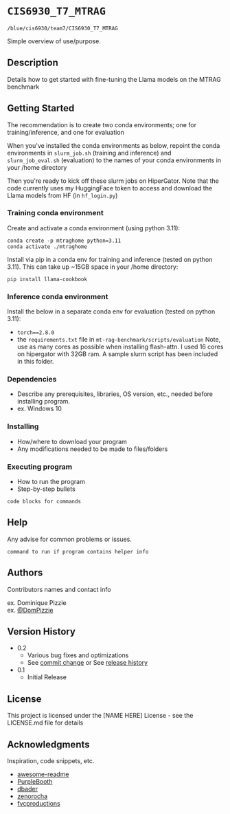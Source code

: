# `CIS6930_T7_MTRAG`

`/blue/cis6930/team7/CIS6930_T7_MTRAG`

Simple overview of use/purpose.

## Description

Details how to get started with fine-tuning the Llama models on the MTRAG benchmark

## Getting Started

The recommendation is to create two conda environments; one for training/inference, and one for evaluation

When you've installed the conda environments as below, repoint the conda environments in `slurm_job.sh` (training and inference) and `slurm_job_eval.sh` (evaluation) to the names of your conda environments in your /home directory

Then you're ready to kick off these slurm jobs on HiperGator. Note that the code currently uses my HuggingFace token to access and download the Llama models from HF (in `hf_login.py`)

### Training conda environment

Create and activate a conda environment (using python 3.11):
```
conda create -p mtraghome python=3.11
conda activate ./mtraghome
```

Install via pip in a conda env for training and inference (tested on python 3.11). This can take up ~15GB space in your /home directory:
```
pip install llama-cookbook
```

### Inference conda environment
Install the below in a separate conda env for evaluation (tested on python 3.11):
- `torch==2.8.0`
- the `requirements.txt` file in `mt-rag-benchmark/scripts/evaluation`
Note, use as many cores as possible when installing flash-attn. I used 16 cores on hipergator with 32GB ram. A sample slurm script has been included in this folder. 

### Dependencies

* Describe any prerequisites, libraries, OS version, etc., needed before installing program.
* ex. Windows 10

### Installing

* How/where to download your program
* Any modifications needed to be made to files/folders

### Executing program

* How to run the program
* Step-by-step bullets
```
code blocks for commands
```

## Help

Any advise for common problems or issues.
```
command to run if program contains helper info
```

## Authors

Contributors names and contact info

ex. Dominique Pizzie  
ex. [@DomPizzie](https://twitter.com/dompizzie)

## Version History

* 0.2
    * Various bug fixes and optimizations
    * See [commit change]() or See [release history]()
* 0.1
    * Initial Release

## License

This project is licensed under the [NAME HERE] License - see the LICENSE.md file for details

## Acknowledgments

Inspiration, code snippets, etc.
* [awesome-readme](https://github.com/matiassingers/awesome-readme)
* [PurpleBooth](https://gist.github.com/PurpleBooth/109311bb0361f32d87a2)
* [dbader](https://github.com/dbader/readme-template)
* [zenorocha](https://gist.github.com/zenorocha/4526327)
* [fvcproductions](https://gist.github.com/fvcproductions/1bfc2d4aecb01a834b46)

